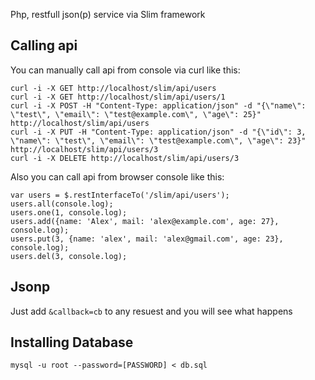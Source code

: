 Php, restfull json(p) service via Slim framework

Calling api
-----------

You can manually call api from console via curl like this:

    curl -i -X GET http://localhost/slim/api/users
    curl -i -X GET http://localhost/slim/api/users/1
    curl -i -X POST -H "Content-Type: application/json" -d "{\"name\": \"test\", \"email\": \"test@example.com\", \"age\": 25}" http://localhost/slim/api/users
    curl -i -X PUT -H "Content-Type: application/json" -d "{\"id\": 3, \"name\": \"test\", \"email\": \"test@example.com\", \"age\": 23}" http://localhost/slim/api/users/3
    curl -i -X DELETE http://localhost/slim/api/users/3

Also you can call api from browser console like this:

    var users = $.restInterfaceTo('/slim/api/users');
    users.all(console.log);
    users.one(1, console.log);
    users.add({name: 'Alex', mail: 'alex@example.com', age: 27}, console.log);
    users.put(3, {name: 'alex', mail: 'alex@gmail.com', age: 23}, console.log);
    users.del(3, console.log);

Jsonp
-----

Just add `&callback=cb` to any resuest and you will see what happens

Installing Database
-------------------

    mysql -u root --password=[PASSWORD] < db.sql
